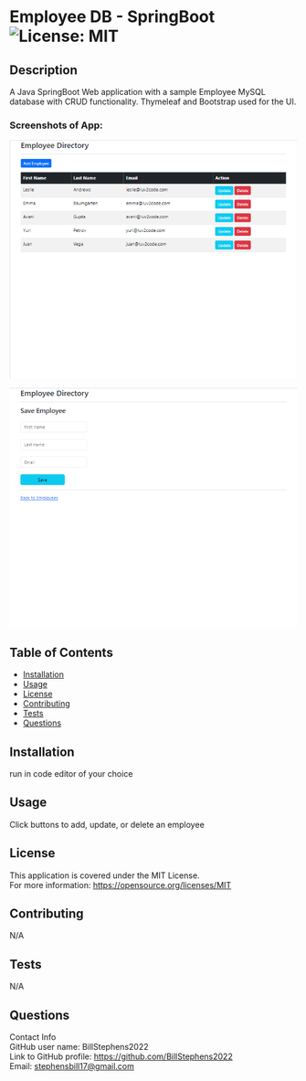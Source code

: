 # Employee DB - SpringBoot<br>![License: MIT](https://img.shields.io/badge/License-MIT-yellow.svg)

## Description

A Java SpringBoot Web application with a sample Employee MySQL database with CRUD functionality. Thymeleaf and Bootstrap used for the UI.

### Screenshots of App:

![screenshot employee list](/screenshot1.png)

![screenshot add employee form](/screenshot2.png)

## Table of Contents

- [Installation](#installation)
- [Usage](#usage)
- [License](#license)
- [Contributing](#contributing)
- [Tests](#tests)
- [Questions](#questions)

## Installation

run in code editor of your choice

## Usage

Click buttons to add, update, or delete an employee

## License
This application is covered under the MIT License.
<br>For more information: https://opensource.org/licenses/MIT

## Contributing
N/A

## Tests
N/A

## Questions
Contact Info<br>
GitHub user name: BillStephens2022<br>
Link to GitHub profile: https://github.com/BillStephens2022<br>
Email: stephensbill17@gmail.com